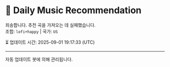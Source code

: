 
# 🎵 Daily Music Recommendation

죄송합니다. 추천 곡을 가져오는 데 실패했습니다.  
조합: `lofi+happy` | 국가: `US`

⏳ 업데이트 시간: 2025-09-01 19:17:33 (UTC)

---
자동 업데이트 봇에 의해 관리됩니다.
